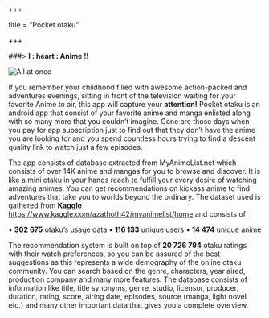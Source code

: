 +++
  
title = "Pocket otaku"

+++

###> **I : heart : Anime !!**

![All at once](/img/featured.jpg)


If you remember your childhood filled with awesome action-packed and adventures evenings, sitting in front of the television
waiting for your favorite Anime to air, this app will capture your **attention!** Pocket otaku is an android app that consist of 
your favorite anime and manga enlisted along with so many more that you couldn’t imagine. Gone are those days when you pay for 
app subscription just to find out that they don’t have the anime you are looking for and you spend countless hours trying to find 
a descent quality link to watch just a few episodes.

The app consists of database extracted from MyAnimeList.net which consists of over 14K anime and mangas for you to browse and discover.  It is like a mini otaku in your hands reach to fulfill your every desire of watching amazing animes. You can get recommendations on kickass anime to find adventures that take you to worlds beyond the ordinary.
The dataset used is gathered from **Kaggle** https://www.kaggle.com/azathoth42/myanimelist/home and consists of 

•	**302 675** otaku’s usage data 
•	**116 133** unique users
•	**14 474** unique anime

The recommendation system is built on top of **20 726 794** otaku ratings with their watch preferences, 
so you can be assured of the best suggestions as this represents a wide demography of the online otaku community.
You can search based on the genre, characters, year aired, production company and many more features. The database
consists of information like title, title synonyms, genre, studio, licensor, producer, duration, rating, score, airing date,
episodes, source (manga, light novel etc.) and many other important data that gives you a complete overview.  

